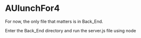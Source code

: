 # AUlunchFor4
For now, the only file that matters is in Back_End.

Enter the Back_End directory and run the server.js file using node



